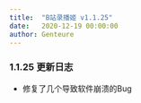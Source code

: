 ```yaml
---
title:  "B站录播姬 v1.1.25"
date:   2020-12-19 00:00:00
author: Genteure
---
```


### 1.1.25 更新日志

- 修复了几个导致软件崩溃的Bug
